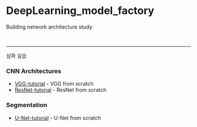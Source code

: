 # DeepLearning_model_factory
Building network architecture study 



<br/>


***
심화 실습 <br/>

### CNN Architectures 
* [VGG-tutorial](https://github.com/DoranLyong/VGG-tutorial) - VGG from scratch 
* [ResNet-tutorial](https://github.com/DoranLyong/ResNet-tutorial) - ResNet from scratch


### Segmentation 
* [U-Net-tutorial](https://github.com/DoranLyong/U-NET-tutorial) - U-Net from scratch 




